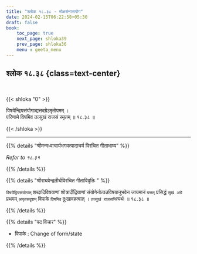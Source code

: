 ```yaml
---
title: "श्लोक १८.३८ - मोक्षसंन्यसयोग"
date: 2024-02-15T06:22:58+05:30
draft: false
book:
    toc_page: true
    next_page: shloka39
    prev_page: shloka36
    menu : geeta_menu
---
```



## श्लोक १८.३८ {class=text-center}

<br/>

{{< shloka  "0"  >}}

विषयेन्द्रियसंयोगाद्यत्तदग्रेऽमृतोपमम् ।  
परिणामे विषमिव तत्सुखं राजसं स्मृतम् ॥ १८.३८ ॥

{{< /shloka >}}

---

{{% details "श्रीमन्मध्वाचार्यभगवत्पादाचर्य विरचित  गीताभाष्य" %}}

*Refer to १८.३१*

{{% /details %}}


{{% details "श्रीराघवेन्द्रतीर्थविरचित गीताविवृतिः " %}}

`विषयेंद्रियसंयोगात्` शब्दादिविषयाणां शोत्रादींद्रियाणां 
संयोगेनोत्पन्नविषयानुभवेन जायमानं `यत्तत्` प्रसिद्धं 
`सुखं अग्रे` प्रथमम् `अमृतसदृशम्‌` विपाके `विषमिव` 
दुःखावहत्वात्‌ । `तत्सुखं राजसमि`त्यर्थः ॥ १८.३८ ॥

{{% /details %}}


{{% details "पद विचार" %}}

- विपाके : Change of form/state

{{% /details %}}
